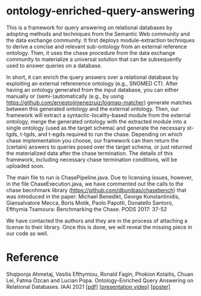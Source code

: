 # ontology-enriched-query-answering

This is a framework for query answering on relational databases by adopting methods and techniques from the Semantic Web community and the data exchange community. 
It first deploys module-extraction techniques to derive a concise and relevant sub-ontology from an external reference ontology. Then, it uses the chase procedure from the data exchange community to materialize a universal solution that can be subsequently used to answer queries on a database. 

In short, it can enrich the query answers over a relational database by exploiting an external referenence ontology (e.g., SNOMED CT). After having an ontology generated from the input database, you can either manually or (semi-)automatically (e.g., by using https://github.com/ernestojimenezruiz/logmap-matcher) generate matches between this generated ontology and the external ontology. Then, our framework will extract a syntactic-locality-based module from the external ontology, merge the generated ontology with the extracted module into a single ontology (used as the target schema) and generate the necessary st-tgds, t-tgds, and t-egds required to run the chase. Depending on which chase implementation you choose, our framework can then return the (certain) answers to queries posed over the target schema, or just returned the materialized data after the chase termination. 
The details of this framework, including necessary chase termination conditions, will be uploaded soon. 

The main file to run is ChasePipeline.java. 
Due to licensing issues, however, in the file ChaseExecution.java, we have commented out the calls to the chase becnhmark library (https://github.com/dbunibas/chasebench) that was introduced in the paper: 
Michael Benedikt, George Konstantinidis, Giansalvatore Mecca, Boris Motik, Paolo Papotti, Donatello Santoro, Efthymia Tsamoura:
Benchmarking the Chase. PODS 2017: 37-52

We have contacted the authors and they are in the process of attaching a license to their library. Once this is done, we will reveal the missing piece in our code as well. 

# Reference

Shqiponja Ahmetaj, Vasilis Efthymiou, Ronald Fagin, Phokion Kolaitis, Chuan Lei, Fatma Özcan and Lucian Popa. Ontology-Enriched Query Answering on Relational Databases. IAAI 2021 [[pdf]](https://www.aaai.org/AAAI21Papers/IAAI-59.AhmetajS.pdf) [[presentation video]](https://www.csd.uoc.gr/~vefthym/videos/IAAI21-OntoEnrichedQA-presentation.mp4) [[poster]](https://www.csd.uoc.gr/~vefthym/publications/IAAI-21_paper59_OntologyEnrichedQA(poster).pdf)
